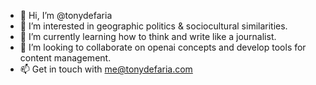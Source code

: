 - 👋 Hi, I’m @tonydefaria
- 👀 I’m interested in geographic politics & sociocultural similarities.
- 🌱 I’m currently learning how to think and write like a journalist.
- 💞️ I’m looking to collaborate on openai concepts and develop tools for content management.
- 📫 Get in touch with me@tonydefaria.com

<!---
tonydefaria/tonydefaria is a ✨ special ✨ repository because its `README.md` (this file) appears on your GitHub profile.
You can click the Preview link to take a look at your changes.
--->
